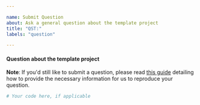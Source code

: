 ```yaml
---

name: Submit Question
about: Ask a general question about the template project
title: "QST:"
labels: "question"

---
```


#### Question about the template project

**Note**: If you'd still like to submit a question, please read [this guide](
https://matthewrocklin.com/blog/work/2018/02/28/minimal-bug-reports) detailing how to
provide the necessary information for us to reproduce your question.

```python
# Your code here, if applicable
```
